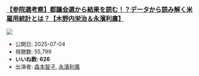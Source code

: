 ### [【参院選考察】都議会選から結果を読む！？データから読み解く米雇用統計とは？【木野内栄治＆永濱利廣】](https://www.youtube.com/watch?v=NFwyxENx_f8)
[![](https://img.youtube.com/vi/NFwyxENx_f8/sddefault.jpg)](https://www.youtube.com/watch?v=NFwyxENx_f8)
-   公開日: 2025-07-04
-   視聴数: 55,799
-   **いいね数: 626**
-   出演者: [森本智子](/rehacq_fan/people/森本智子 "wikilink"), [永濱利廣](/rehacq_fan/people/永濱利廣 "wikilink")
